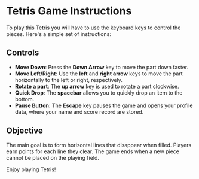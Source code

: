 # Tetris Game Instructions

To play this Tetris you will have to use the keyboard keys to control the pieces. Here's a simple set of instructions:

## Controls

- **Move Down**: Press the **Down Arrow** key to move the part down faster.
- **Move Left/Right**: Use the **left** and **right arrow** keys to move the part horizontally to the left or right, respectively.
- **Rotate a part**: The **up arrow** key is used to rotate a part clockwise.
- **Quick Drop**: The **spacebar** allows you to quickly drop an item to the bottom.
- **Pause Button**: The **Escape** key pauses the game and opens your profile data, where your name and score record are stored.

## Objective

The main goal is to form horizontal lines that disappear when filled. Players earn points for each line they clear. The game ends when a new piece cannot be placed on the playing field.

Enjoy playing Tetris!
